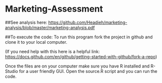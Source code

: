 # Marketing-Assessment


##See analysis here: https://github.com/Headieh/marketing-analysis/blob/master/marketing-analysis.pdf

##To execute the code:
To run this program fork the project in github and clone it to your local computer.

(If you need help with this here is a helpful link: https://docs.github.com/en/github/getting-started-with-github/fork-a-repo)

Once the files are on your computer make sure you have R installed and R-Studio for a user friendly GUI. Open the source.R script and you can run the code.